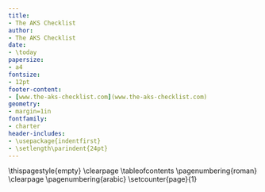 ```yaml
---
title:
- The AKS Checklist
author:
- The AKS Checklist
date:
- \today
papersize:
- a4
fontsize:
- 12pt
footer-content:
- [www.the-aks-checklist.com](www.the-aks-checklist.com)
geometry:
- margin=1in
fontfamily:
- charter
header-includes:
- \usepackage{indentfirst}
- \setlength\parindent{24pt}
---
```


\thispagestyle{empty}
\clearpage
\tableofcontents
\pagenumbering{roman}
\clearpage
\pagenumbering{arabic}
\setcounter{page}{1}
